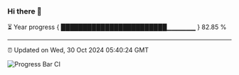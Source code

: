 ### Hi there 👋

⏳ Year progress { ████████████████████████▁▁▁▁▁▁ } 82.85 %

---

⏰ Updated on Wed, 30 Oct 2024 05:40:24 GMT

![Progress Bar CI](https://github.com/IshwaranRudhara/GIT-ACTION/workflows/Progress%20Bar%20CI/badge.svg)
